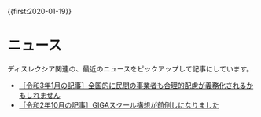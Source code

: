 {{first:2020-01-19}}

# ニュース

ディスレクシア関連の、最近のニュースをピックアップして記事にしています。

- [［令和3年1月の記事］全国的に民間の事業者も合理的配慮が義務化されるかもしれません](20210112_gouriteki-hairyo.md)
- [［令和2年10月の記事］GIGAスクール構想が前倒しになりました](20201030_giga-school.md)

